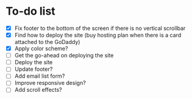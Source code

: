 # To-do list
- [x] Fix footer to the bottom of the screen if there is no vertical scrollbar
- [x] Find how to deploy the site (buy hosting plan when there is a card attached to the GoDaddy)
- [x] Apply color scheme?
- [ ] Get the go-ahead on deploying the site
- [ ] Deploy the site
- [ ] Update footer?
- [ ] Add email list form?
- [ ] Improve responsive design?
- [ ] Add scroll effects?